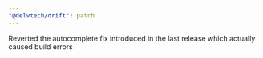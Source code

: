 ```yaml
---
"@delvtech/drift": patch
---
```


Reverted the autocomplete fix introduced in the last release which actually caused build errors
